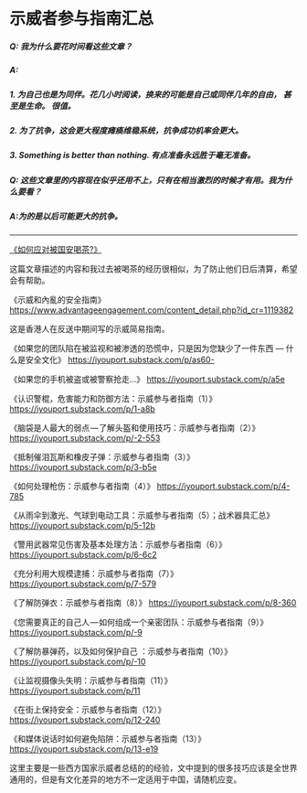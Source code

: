 # 示威者参与指南汇总
##### Q: 我为什么要花时间看这些文章？

##### A:

##### 1. 为自己也是为同伴。花几小时阅读，换来的可能是自己或同伴几年的自由， 甚至是生命。 很值。
##### 2. 为了抗争，这会更大程度瘫痪维稳系统，抗争成功机率会更大。
##### 3. Something is better than nothing. 有点准备永远胜于毫无准备。


##### Q: 这些文章里的内容现在似乎还用不上，只有在相当激烈的时候才有用。我为什么要看？

##### A:为的是以后可能更大的抗争。

***

[《如何应对被国安喝茶?》](https://project-gutenberg.github.io/Pincong/post/7e7abfba464bd251d28ae31cee522771/)

这篇文章描述的内容和我过去被喝茶的经历很相似，为了防止他们日后清算，希望会有帮助。


《示威和內亂的安全指南》
https://www.advantageengagement.com/content_detail.php?id_cr=1119382

这是香港人在反送中期间写的示威简易指南。


《如果您的团队陷在被监视和被渗透的恐慌中，只是因为您缺少了一件东西 — 什么是安全文化》
https://iyouport.substack.com/p/as60-

《如果您的手机被盗或被警察抢走…》
https://iyouport.substack.com/p/a5e

《认识警棍，危害能力和防御方法：示威参与者指南（1）》
https://iyouport.substack.com/p/1-a8b

《脑袋是人最大的弱点 — 了解头盔和使用技巧：示威参与者指南（2）》
https://iyouport.substack.com/p/-2-553

《抵制催泪瓦斯和橡皮子弹：示威参与者指南（3）》
https://iyouport.substack.com/p/3-b5e

《如何处理枪伤：示威参与者指南（4）》
https://iyouport.substack.com/p/4-785

《从雨伞到激光、气球到电动工具：示威参与者指南（5）；战术器具汇总》
https://iyouport.substack.com/p/5-12b

《警用武器常见伤害及基本处理方法：示威参与者指南（6）》
https://iyouport.substack.com/p/6-6c2

《充分利用大规模逮捕：示威参与者指南（7）》
https://iyouport.substack.com/p/7-579

《了解防弹衣：示威参与者指南（8）》
https://iyouport.substack.com/p/8-360

《您需要真正的自己人 — 如何组成一个亲密团队：示威参与者指南（9）》
https://iyouport.substack.com/p/-9

《了解防暴弹药，以及如何保护自己 ：示威参与者指南（10）》
https://iyouport.substack.com/p/-10

《让监视摄像头失明：示威参与者指南（11）》
https://iyouport.substack.com/p/11

《在街上保持安全：示威参与者指南（12）》
https://iyouport.substack.com/p/12-240

《和媒体说话时如何避免陷阱：示威参与者指南（13）》
https://iyouport.substack.com/p/13-e19

这里主要是一些西方国家示威者总结的的经验，文中提到的很多技巧应该是全世界通用的，但是有文化差异的地方不一定适用于中国，请随机应变。

